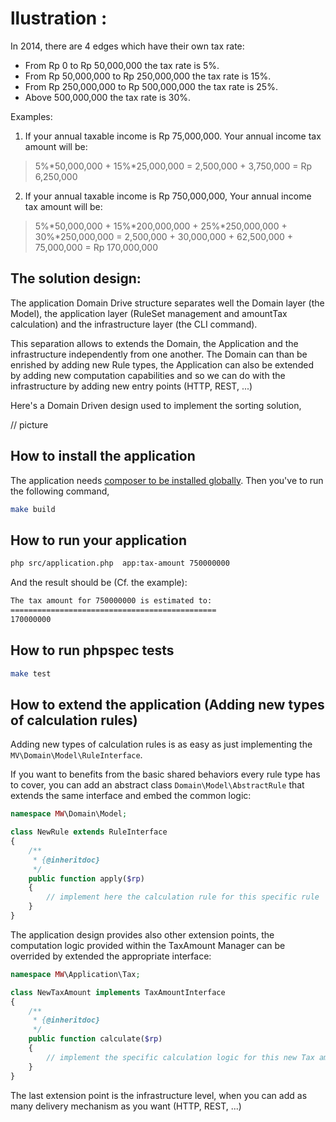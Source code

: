 llustration :
==========

In 2014, there are 4 edges which have their own tax rate:
 - From Rp 0 to Rp 50,000,000 the tax rate is 5%.
 - From Rp 50,000,000 to Rp 250,000,000 the tax rate is 15%.
 - From Rp 250,000,000 to Rp 500,000,000 the tax rate is 25%.
 - Above 500,000,000 the tax rate is 30%.

Examples:

1) If your annual taxable income is Rp 75,000,000.
Your annual income tax amount will be:
 > 5%*50,000,000 + 15%*25,000,000 =
2,500,000 + 3,750,000 = Rp 6,250,000

2) If your annual taxable income is Rp 750,000,000,
Your annual income tax amount will be:
> 5%*50,000,000 + 15%*200,000,000 + 25%*250,000,000 + 30%*250,000,000 =
2,500,000 + 30,000,000 + 62,500,000 + 75,000,000 = Rp 170,000,000

## The solution design:

The application Domain Drive structure separates well the Domain layer (the Model), the application layer (RuleSet management and amountTax calculation) and the
infrastructure layer (the CLI command).

This separation allows to extends the Domain, the Application and the infrastructure independently from one another. The Domain
can than be enrished by adding new Rule types, the Application can also be extended
by adding new computation capabilities and so we can do with the infrastructure by adding new entry points (HTTP, REST, ...)

Here's a Domain Driven design used to implement the sorting solution,

// picture

## How to install the application

The application needs [composer to be installed globally](https://getcomposer.org/doc/00-intro.md#globally). Then you've to run the following command,

```sh
make build
```

## How to run your application

```sh
php src/application.php  app:tax-amount 750000000
```

And the result should be (Cf. the example):

```sh
The tax amount for 750000000 is estimated to:
==============================================
170000000
```

## How to run phpspec tests

```sh
make test
```

## How to extend the application (Adding new types of calculation rules)

Adding new types of calculation rules is as easy as just implementing the `MV\Domain\Model\RuleInterface`.

If you want to benefits from the basic shared behaviors every rule type has to cover, you can add an abstract class `Domain\Model\AbstractRule`
that extends the same interface and embed the common logic:

```php
namespace MW\Domain\Model;

class NewRule extends RuleInterface
{
    /**
     * {@inheritdoc}
     */
    public function apply($rp)
    {
        // implement here the calculation rule for this specific rule
    }
}
```

The application design provides also other extension points, the computation logic provided within the TaxAmount Manager can be overrided by extended the appropriate interface:

```php
namespace MW\Application\Tax;

class NewTaxAmount implements TaxAmountInterface
{
    /**
     * {@inheritdoc}
     */
    public function calculate($rp)
    {
        // implement the specific calculation logic for this new Tax amount manager
    }
}
```

The last extension point is the infrastructure level, when you can add as many delivery mechanism as you want (HTTP, REST, ...)